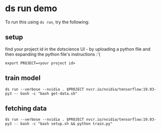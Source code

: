 # ds run demo

To run this using `ds run`, try the following:

## setup

find your project id in the dotscience UI - by uploading a python file and then expanding the python file's instructions :'(

```
export PROJECT=<your project id>
```

## train model

```
ds run --verbose --nvidia . $PROJECT nvcr.io/nvidia/tensorflow:19.03-py3 -- bash -c "bash get-data.sh"
```

## fetching data

```
ds run --verbose --nvidia . $PROJECT nvcr.io/nvidia/tensorflow:19.03-py3 -- bash -c "bash setup.sh && python train.py"
```


